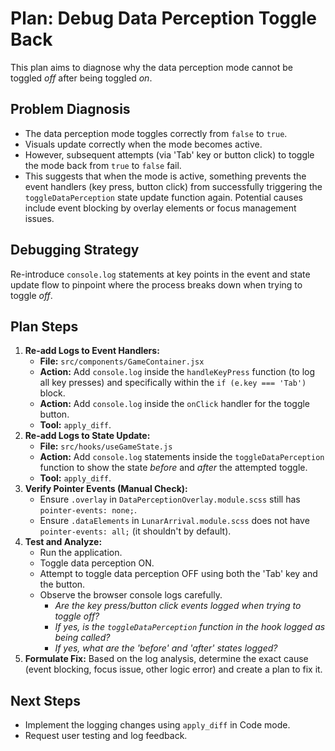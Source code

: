 # Plan: Debug Data Perception Toggle Back

This plan aims to diagnose why the data perception mode cannot be toggled *off* after being toggled *on*.

## Problem Diagnosis

- The data perception mode toggles correctly from `false` to `true`.
- Visuals update correctly when the mode becomes active.
- However, subsequent attempts (via 'Tab' key or button click) to toggle the mode back from `true` to `false` fail.
- This suggests that when the mode is active, something prevents the event handlers (key press, button click) from successfully triggering the `toggleDataPerception` state update function again. Potential causes include event blocking by overlay elements or focus management issues.

## Debugging Strategy

Re-introduce `console.log` statements at key points in the event and state update flow to pinpoint where the process breaks down when trying to toggle *off*.

## Plan Steps

1.  **Re-add Logs to Event Handlers:**
    *   **File:** `src/components/GameContainer.jsx`
    *   **Action:** Add `console.log` inside the `handleKeyPress` function (to log all key presses) and specifically within the `if (e.key === 'Tab')` block.
    *   **Action:** Add `console.log` inside the `onClick` handler for the toggle button.
    *   **Tool:** `apply_diff`.
2.  **Re-add Logs to State Update:**
    *   **File:** `src/hooks/useGameState.js`
    *   **Action:** Add `console.log` statements inside the `toggleDataPerception` function to show the state *before* and *after* the attempted toggle.
    *   **Tool:** `apply_diff`.
3.  **Verify Pointer Events (Manual Check):**
    *   Ensure `.overlay` in `DataPerceptionOverlay.module.scss` still has `pointer-events: none;`.
    *   Ensure `.dataElements` in `LunarArrival.module.scss` does not have `pointer-events: all;` (it shouldn't by default).
4.  **Test and Analyze:**
    *   Run the application.
    *   Toggle data perception ON.
    *   Attempt to toggle data perception OFF using both the 'Tab' key and the button.
    *   Observe the browser console logs carefully.
        *   *Are the key press/button click events logged when trying to toggle off?*
        *   *If yes, is the `toggleDataPerception` function in the hook logged as being called?*
        *   *If yes, what are the 'before' and 'after' states logged?*
5.  **Formulate Fix:** Based on the log analysis, determine the exact cause (event blocking, focus issue, other logic error) and create a plan to fix it.

## Next Steps

- Implement the logging changes using `apply_diff` in Code mode.
- Request user testing and log feedback.
